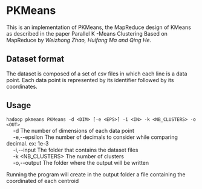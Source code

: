 # PKMeans
This is an implementation of PKMeans, the MapReduce design of KMeans as described in the paper Parallel K -Means Clustering Based on MapReduce by *Weizhong Zhao, Huifang Ma and Qing He*.

## Dataset format
The dataset is composed of a set of csv files in which each line is a data point. Each data point is represented by its identifier followed by its coordinates.

## Usage
`hadoop pkmeans PKMeans -d <DIM> [-e <EPS>] -i <IN> -k <NB_CLUSTERS> -o <OUT>`  
&ensp;&ensp; -d <DIM>             The number of dimensions of each data point  
&ensp;&ensp; -e,--epsilon <EPS>   The number of decimals to consider while comparing decimal. ex: 1e-3   
&ensp;&ensp;  -i,--input <IN>      The folder that contains the dataset files   
&ensp;&ensp;  -k <NB_CLUSTERS>     The number of clusters   
&ensp;&ensp;  -o,--output <OUT>    The folder where the output will be written   

Running the program will create in the output folder a file containing the coordinated of each centroid